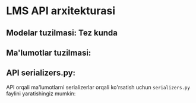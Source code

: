 # LMS API arxitekturasi

## Modelar tuzilmasi: Tez kunda


## Ma'lumotlar tuzilmasi:


## API serializers.py:
API orqali ma'lumotlarni serializerlar orqali ko'rsatish uchun `serializers.py` faylini yaratishingiz mumkin:
